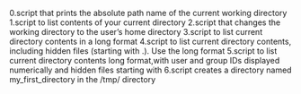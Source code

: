 0.script that prints the absolute path name of the current working directory
1.script to list contents of your current directory
2.script that changes the working directory to the user’s home directory
3.script to list current directory contents in a long format
4.script to list current directory contents, including hidden files (starting with .). Use the long format
5.script to list current directory contents long format,with user and group IDs displayed numerically and hidden files starting with
6.script creates a directory named my_first_directory in the /tmp/ directory

